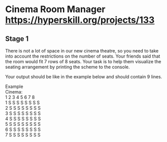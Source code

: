# Cinema Room Manager https://hyperskill.org/projects/133

## Stage 1  
There is not a lot of space in our new cinema theatre, so you need to take into account the restrictions on the number of seats. Your friends said that the room would fit 7 rows of 8 seats. Your task is to help them visualize the seating arrangement by printing the scheme to the console.

Your output should be like in the example below and should contain 9 lines.

Example  
Cinema:  
  1 2 3 4 5 6 7 8  
1 S S S S S S S S  
2 S S S S S S S S  
3 S S S S S S S S  
4 S S S S S S S S  
5 S S S S S S S S  
6 S S S S S S S S  
7 S S S S S S S S
